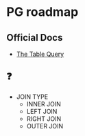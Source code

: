 # PG roadmap

## Official Docs

- [The Table Query](https://www.postgresql.org/docs/current/queries-table-expressions.html)







## :question:

- JOIN TYPE
  - INNER JOIN
  - LEFT JOIN 
  - RIGHT JOIN
  - OUTER JOIN